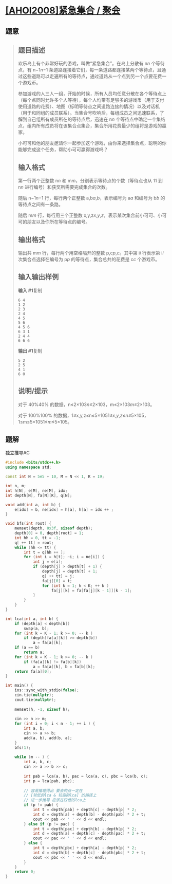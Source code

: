 #  [[AHOI2008]紧急集合 / 聚会](https://www.luogu.com.cn/problem/P4281)

## 题意

>   ## 题目描述
>
>   欢乐岛上有个非常好玩的游戏，叫做“紧急集合”。在岛上分散有 n*n* 个等待点，有 n−1*n*−1 条道路连接着它们，每一条道路都连接某两个等待点，且通过这些道路可以走遍所有的等待点，通过道路从一个点到另一个点要花费一个游戏币。
>
>   参加游戏的人三人一组，开始的时候，所有人员均任意分散在各个等待点上（每个点同时允许多个人等待），每个人均带有足够多的游戏币（用于支付使用道路的花费）、地图（标明等待点之间道路连接的情况）以及对话机（用于和同组的成员联系）。当集合号吹响后，每组成员之间迅速联系，了解到自己组所有成员所在的等待点后，迅速在 n*n* 个等待点中确定一个集结点，组内所有成员将在该集合点集合，集合所用花费最少的组将是游戏的赢家。
>
>   小可可和他的朋友邀请你一起参加这个游戏，由你来选择集合点，聪明的你能够完成这个任务，帮助小可可赢得游戏吗？
>
>   ## 输入格式
>
>   第一行两个正整数 n*n* 和 m*m*，分别表示等待点的个数（等待点也从 11 到 n*n* 进行编号）和获奖所需要完成集合的次数。
>
>   随后 n−1*n*−1 行，每行两个正整数 a,b*a*,*b*，表示编号为 a*a* 和编号为 b*b* 的等待点之间有一条路。
>
>   随后 m*m* 行，每行用三个正整数 x,y,z*x*,*y*,*z*，表示某次集合前小可可、小可可的朋友以及你所在等待点的编号。
>
>   ## 输出格式
>
>   输出共 m*m* 行，每行两个用空格隔开的整数 p,c*p*,*c*。其中第 i*i* 行表示第 i*i* 次集合点选择在编号为 p*p* 的等待点，集合总共的花费是 c*c* 个游戏币。
>
>   ## 输入输出样例
>
>   **输入 #1**复制
>
>   ```
>   6 4  
>   1 2  
>   2 3  
>   2 4 
>   4 5
>   5 6
>   4 5 6
>   6 3 1
>   2 4 4 
>   6 6 6
>   ```
>
>   **输出 #1**复制
>
>   ```
>   5 2
>   2 5
>   4 1
>   6 0
>   ```
>
>   ## 说明/提示
>
>   对于 40%40% 的数据，n≤2×103*n*≤2×103，m≤2×103*m*≤2×103。
>
>   对于 100%100% 的数据，1≤x,y,z≤n≤5×1051≤*x*,*y*,*z*≤*n*≤5×105，1≤m≤5×1051≤*m*≤5×105。

## 题解

独立推导AC

```c++
#include <bits/stdc++.h>
using namespace std;

const int N = 5e5 + 10, M = N << 1, K = 19;

int n, m;
int h[N], e[M], ne[M], idx;
int depth[N], fa[N][K], q[N];

void add(int a, int b) {
    e[idx] = b, ne[idx] = h[a], h[a] = idx ++ ;
}

void bfs(int root) {
    memset(depth, 0x3f, sizeof depth);
    depth[0] = 0, depth[root] = 1;
    int hh = 0, tt = -1;
    q[ ++ tt] = root;
    while (hh <= tt) {
        int t = q[hh ++ ];
        for (int i = h[t]; ~i; i = ne[i]) {
            int j = e[i];
            if (depth[j] > depth[t] + 1) {
                depth[j] = depth[t] + 1;
                q[ ++ tt] = j;
                fa[j][0] = t;
                for (int k = 1; k < K; ++ k )
                    fa[j][k] = fa[fa[j][k - 1]][k - 1];
            }
        }
    }
}

int lca(int a, int b) {
    if (depth[a] < depth[b])
        swap(a, b);
    for (int k = K - 1; k >= 0; -- k )
        if (depth[fa[a][k]] >= depth[b])
            a = fa[a][k];
    if (a == b)
        return a;
    for (int k = K - 1; k >= 0; -- k )
        if (fa[a][k] != fa[b][k])
            a = fa[a][k], b = fa[b][k];
    return fa[a][0];
}

int main() {
    ios::sync_with_stdio(false);
    cin.tie(nullptr);
    cout.tie(nullptr);
    
    memset(h, -1, sizeof h);
    
    cin >> n >> m;
    for (int i = 0; i < n - 1; ++ i ) {
        int a, b;
        cin >> a >> b;
        add(a, b), add(b, a);
    }
    bfs(1);
    
    while (m -- ) {
        int a, b, c;
        cin >> a >> b >> c;
        
        int pab = lca(a, b), pac = lca(a, c), pbc = lca(b, c);
        int p = lca(pab, pbc);
        
        // 容易推理得出 要去的点一定在
        // [较低的lca & 较高的lca] 的路径上
        // 进一步推导 应该在较低的lca上
        if (p != pab) {
            int t = depth[pab] + depth[c] - depth[p] * 2;
            int d = depth[a] + depth[b] - depth[pab] * 2 + t;
            cout << pab << ' ' << d << endl;
        } else if (p != pac) {
            int t = depth[pac] + depth[b] - depth[p] * 2;
            int d = depth[a] + depth[c] - depth[pac] * 2 + t;
            cout << pac << ' ' << d << endl;
        } else {
            int t = depth[pbc] + depth[a] - depth[p] * 2;
            int d = depth[b] + depth[c] - depth[pbc] * 2 + t;
            cout << pbc << ' ' << d << endl;
        }
    }
    return 0;
}
```



```python3

```

